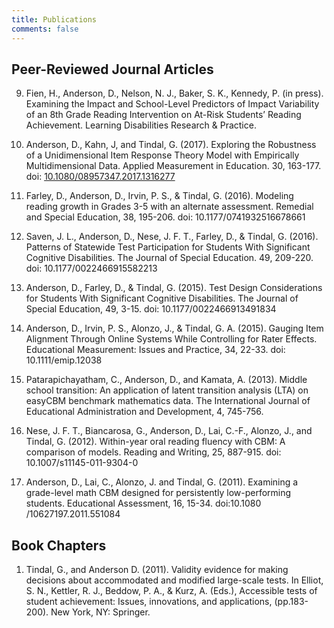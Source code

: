 ```yaml
---
title: Publications
comments: false
---
```


## Peer-Reviewed Journal Articles
9.	Fien, H., Anderson, D., Nelson, N. J., Baker, S. K., Kennedy, P. (in press). Examining the Impact and School-Level Predictors of Impact Variability of an 8th Grade Reading Intervention on At-Risk Students’ Reading Achievement. Learning Disabilities Research & Practice.

8.	Anderson, D., Kahn, J, and Tindal, G. (2017). Exploring the Robustness of a Unidimensional Item Response Theory Model with Empirically Multidimensional Data. Applied Measurement in Education. 30, 163-177. doi: [10.1080&#8203;/08957347.2017.1316277](http://www.tandfonline.com/doi/abs/10.1080/08957347.2017.1316277?journalCode=hame20)

7.	Farley, D., Anderson, D., Irvin, P. S.,  & Tindal, G. (2016). Modeling reading growth in Grades 3-5 with an alternate assessment. Remedial and Special Education, 38, 195-206. doi: 10.1177&#8203;/0741932516678661 

6. 	Saven, J. L., Anderson, D., Nese, J. F. T., Farley, D., & Tindal, G. (2016). Patterns of Statewide Test Participation for Students With Significant Cognitive Disabilities. The Journal of Special Education. 49, 209-220. doi: 10.1177/0022466915582213

5.	Anderson, D., Farley, D., & Tindal, G. (2015). Test Design Considerations for Students With Significant Cognitive Disabilities. The Journal of Special Education, 49, 3-15. doi: 10.1177&#8203;/0022466913491834 

4. 	Anderson, D., Irvin, P. S., Alonzo, J., & Tindal, G. A. (2015). Gauging Item Alignment Through Online Systems While Controlling for Rater Effects. Educational Measurement: Issues and Practice, 34, 22-33. doi: 10.1111/emip.12038

3.	Patarapichayatham, C., Anderson, D., and Kamata, A. (2013). Middle school transition: An application of latent transition analysis (LTA) on easyCBM benchmark mathematics data. The International Journal of Educational Administration and Development, 4, 745-756.

2.	Nese, J. F. T., Biancarosa, G., Anderson, D., Lai, C.-F., Alonzo, J., and Tindal, G. (2012). Within-year oral reading fluency with CBM: A comparison of models. Reading and Writing, 25, 887-915. doi: 10.1007/s11145-011-9304-0

1.	Anderson, D., Lai, C., Alonzo, J. and Tindal, G. (2011). Examining a grade-level math CBM designed for persistently low-performing students. Educational Assessment, 16, 15-34. doi:10.1080&#8203;/10627197.2011.551084

## Book Chapters

1.	Tindal, G., and Anderson D. (2011). Validity evidence for making decisions about accommodated and modified large-scale tests. In Elliot, S. N., Kettler, R. J., Beddow, P. A., & Kurz, A. (Eds.), Accessible tests of student achievement: Issues, innovations, and applications, (pp.183-200). New York, NY: Springer.